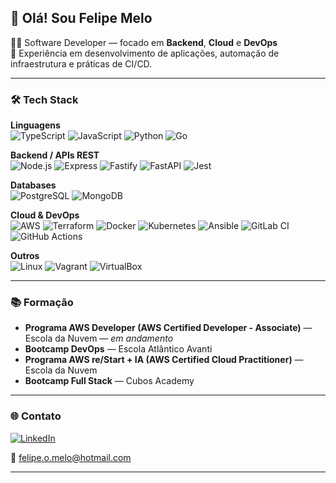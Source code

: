 ## 👋 Olá! Sou Felipe Melo

🧑‍💻 Software Developer — focado em **Backend**, **Cloud** e **DevOps**  
🚀 Experiência em desenvolvimento de aplicações, automação de infraestrutura e práticas de CI/CD.

---

### 🛠️ Tech Stack

**Linguagens**  
![TypeScript](https://img.shields.io/badge/-TypeScript-3178c6?style=flat&logo=typescript&logoColor=white)
![JavaScript](https://img.shields.io/badge/-JavaScript-f7df1e?style=flat&logo=javascript&logoColor=black)
![Python](https://img.shields.io/badge/-Python-3776AB?style=flat&logo=python&logoColor=white)
![Go](https://img.shields.io/badge/-Go-00ADD8?style=flat&logo=go&logoColor=white)

**Backend / APIs REST**  
![Node.js](https://img.shields.io/badge/-Node.js-339933?style=flat&logo=node.js&logoColor=white)
![Express](https://img.shields.io/badge/-Express-000000?style=flat&logo=express&logoColor=white)
![Fastify](https://img.shields.io/badge/-Fastify-000000?style=flat&logo=fastify&logoColor=white)
![FastAPI](https://img.shields.io/badge/-FastAPI-009688?style=flat&logo=fastapi&logoColor=white)
![Jest](https://img.shields.io/badge/-Jest-C21325?style=flat&logo=jest&logoColor=white)

**Databases**  
![PostgreSQL](https://img.shields.io/badge/-PostgreSQL-4169E1?style=flat&logo=postgresql&logoColor=white)
![MongoDB](https://img.shields.io/badge/-MongoDB-47A248?style=flat&logo=mongodb&logoColor=white)

**Cloud & DevOps**  
![AWS](https://img.shields.io/badge/-AWS-232f3e?style=flat&logo=amazon-aws&logoColor=white)
![Terraform](https://img.shields.io/badge/-Terraform-623CE4?style=flat&logo=terraform&logoColor=white)
![Docker](https://img.shields.io/badge/-Docker-2496ED?style=flat&logo=docker&logoColor=white)
![Kubernetes](https://img.shields.io/badge/-Kubernetes-326CE5?style=flat&logo=kubernetes&logoColor=white)
![Ansible](https://img.shields.io/badge/-Ansible-EE0000?style=flat&logo=ansible&logoColor=white)
![GitLab CI](https://img.shields.io/badge/-GitLab%20CI-FC6D26?style=flat&logo=gitlab&logoColor=white)
![GitHub Actions](https://img.shields.io/badge/-GitHub%20Actions-2088FF?style=flat&logo=github-actions&logoColor=white)

**Outros**  
![Linux](https://img.shields.io/badge/-Linux-FCC624?style=flat&logo=linux&logoColor=black)
![Vagrant](https://img.shields.io/badge/-Vagrant-1563FF?style=flat&logo=vagrant&logoColor=white)
![VirtualBox](https://img.shields.io/badge/-VirtualBox-183A61?style=flat&logo=virtualbox&logoColor=white)

---

### 📚 Formação
- **Programa AWS Developer (AWS Certified Developer - Associate)** — Escola da Nuvem — *em andamento*
- **Bootcamp DevOps** — Escola Atlântico Avanti
- **Programa AWS re/Start + IA (AWS Certified Cloud Practitioner)** — Escola da Nuvem
- **Bootcamp Full Stack** — Cubos Academy

---

### 🌐 Contato
[![LinkedIn](https://img.shields.io/badge/-LinkedIn-0A66C2?style=flat&logo=linkedin&logoColor=white)](https://www.linkedin.com/in/felipeomelo/)  

📧 felipe.o.melo@hotmail.com

---
